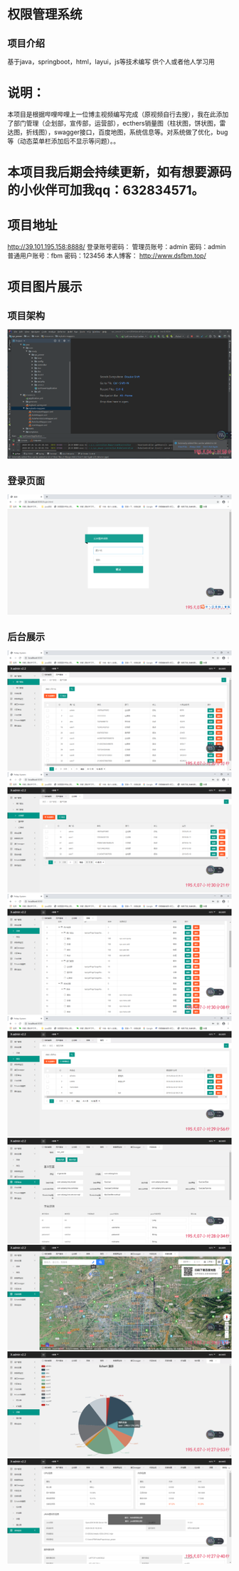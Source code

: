# 权限管理系统 
## 项目介绍
基于java，springboot，html，layui，js等技术编写
供个人或者他人学习用
# 说明： 
本项目是根据哔哩哔哩上一位博主视频编写完成（原视频自行去搜），我在此添加了部门管理（企划部，宣传部，运营部），ecthers销量图（柱状图，饼状图，雷达图，折线图），swagger接口，百度地图，系统信息等。对系统做了优化，bug等（动态菜单栏添加后不显示等问题）。。
# 本项目我后期会持续更新，如有想要源码的小伙伴可加我qq：632834571。

# 项目地址
http://39.101.195.158:8888/
登录账号密码：
管理员账号：admin  密码：admin
普通用户账号：fbm  密码：123456 
本人博客：
http://www.dsfbm.top/  


# 项目图片展示


## 项目架构
![image](image/QQ截图20200926170153.png)
## 登录页面
![image](image/QQ截图20200926162910.png)
## 后台展示
![image](/image/QQ截图20200926162931.png)
![image](/image/QQ截图20200926162944.png)
![image](/image/QQ截图20200926162959.png)
![image](/image/QQ截图20200926163006.png)
![image](/image/QQ截图20200926163132.png)
![image](/image/QQ截图20200926163156.png)
![image](/image/QQ截图20200926163214.png)
![image](/image/QQ截图20200926163227.png)


